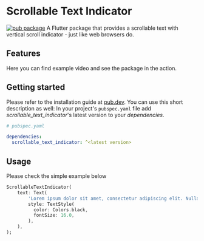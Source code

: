 # Scrollable Text Indicator

[![pub package](https://img.shields.io/pub/v/scrollable_text_indicator.svg)](https://pub.dartlang.org/packages/scrollable_text_indicator)
A Flutter package that provides a scrollable text with vertical scroll indicator - just like web browsers do.
 
## Features

Here you can find example video and see the package in the action.

## Getting started

Please refer to the installation guide at [pub.dev](https://pub.dev/packages/chopper/scrollable_text_indicator). 
You can use this short description as well:
In your project's `pubspec.yaml` file add *scrollable_text_indicator*'s latest version to your *dependencies*.
```yaml
# pubspec.yaml

dependencies:
  scrollable_text_indicator: ^<latest version>
```

## Usage

Please check the simple example below
```dart
ScrollableTextIndicator(
    text: Text(
        'Lorem ipsum dolor sit amet, consectetur adipiscing elit. Nullam pulvinar risus sit amet augue viverra ultrices. Aliquam erat volutpat. Proin sagittis ultricies blandit. Donec diam velit, vestibulum commodo leo eu, suscipit condimentum ante. Aenean laoreet sapien mauris. Praesent maximus sagittis felis auctor facilisis. In ullamcorper velit id leo semper, pellentesque luctus risus efficitur. Aenean et tristique diam, vitae volutpat mi. Morbi bibendum ut nibh a ornare. Nulla nec dolor pellentesque, gravida neque ut, condimentum augue. Phasellus mollis metus ac tincidunt venenatis. Aenean at ullamcorper massa. Vestibulum volutpat nunc ut ultrices facilisis. Cras dui lorem, vehicula eu hendrerit non, sollicitudin quis libero. Morbi dapibus libero tincidunt lobortis efficitur.',
        style: TextStyle(
          color: Colors.black,
          fontSize: 16.0,
        ),
    ),
);
```

